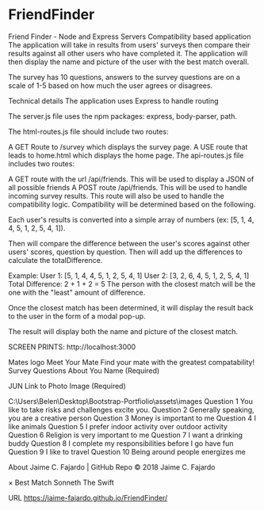 # FriendFinder
Friend Finder - Node and Express Servers
Compatibility based application
The application will take in results from users' surveys then compare their results against all other users who have completed it. The application will then display the name and picture of the user with the best match overall.

The survey has 10 questions, answers to the survey questions are on a scale of 1-5 based on how much the user agrees or disagrees.

Technical details
The application uses Express to handle routing

The server.js file uses the npm packages: express, body-parser, path.

The html-routes.js file should include two routes:

A GET Route to /survey which displays the survey page.
A USE route that leads to home.html which displays the home page.
The api-routes.js file includes two routes:

A GET route with the url /api/friends. This will be used to display a JSON of all possible friends
A POST route /api/friends. This will be used to handle incoming survey results. This route will also be used to handle the compatibility logic.
Compatibility will be determined based on the following.

Each user's results is converted into a simple array of numbers (ex: [5, 1, 4, 4, 5, 1, 2, 5, 4, 1]).

Then will compare the difference between the user's scores against other users' scores, question by question. Then will add up the differences to calculate the totalDifference.

Example:
User 1: [5, 1, 4, 4, 5, 1, 2, 5, 4, 1]
User 2: [3, 2, 6, 4, 5, 1, 2, 5, 4, 1]
Total Difference: 2 + 1 + 2 = 5
The person with the closest match will be the one with the "least" amount of difference.

Once the closest match has been determined, it will display the result back to the user in the form of a modal pop-up.

The result will display both the name and picture of the closest match.

SCREEN PRINTS:
http://localhost:3000

Mates logo
Meet Your Mate
Find your mate with the greatest compatability!
Survey Questions
About You
Name (Required)

JUN
Link to Photo Image (Required)

C:\Users\Belen\Desktop\Bootstrap-Portfiolio\assets\images
Question 1
You like to take risks and challenges excite you.
Question 2
Generally speaking, you are a creative person
Question 3
Money is important to me
Question 4
I like animals
Question 5
I prefer indoor activity over outdoor activity
Question 6
Religion is very important to me
Question 7
I want a drinking buddy
Question 8
I complete my responsibilities before I go have fun
Question 9
I like to travel
Question 10
Being around people energizes me
 



About Jaime C. Fajardo | GitHub Repo 
© 2018 Jaime C. Fajardo

×
Best Match
Sonneth The Swift

URL
https://jaime-fajardo.github.io/FriendFinder/